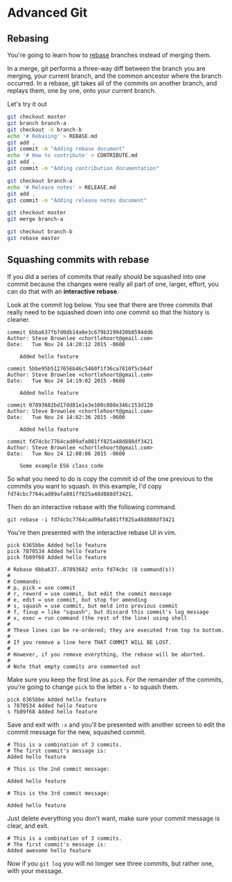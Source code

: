 # Advanced Git

## Rebasing

You're going to learn how to [rebase](https://www.git-scm.com/book/en/v2/Git-Branching-Rebasing) branches instead of 
merging them.

In a merge, git performs a three-way diff between the branch you are merging, your current branch, and the common 
ancestor where the branch occurred. In a rebase, git takes all of the commits on another branch, and replays them, 
one by one, onto your current branch.

Let's try it out

```bash
git checkout master
git branch branch-a
git checkout -b branch-b
echo '# Rebasing' > REBASE.md
git add .
git commit -m "Adding rebase document"
echo '# How to contribute' > CONTRIBUTE.md
git add .
git commit -m "Adding contribution documentation"

git checkout branch-a
echo '# Release notes' > RELEASE.md
git add .
git commit -m "Adding release notes document"

git checkout master
git merge branch-a

git checkout branch-b
git rebase master
```

## Squashing commits with rebase

If you did a series of commits that really should be squashed into one commit because the changes were really all part 
of one, larger, effort, you can do that with an **interactive rebase**.

Look at the commit log below. You see that there are three commits that really need to be squashed down into one commit 
so that the history is cleaner.

```
commit 6bba637fb7d0db14a8e3c679b3199430b8594dd6
Author: Steve Brownlee <chortlehoort@gmail.com>
Date:   Tue Nov 24 14:20:12 2015 -0600

    Added hello feature

commit 5bbe95b5127656b46c5460f1f36ca7810f5cb64f
Author: Steve Brownlee <chortlehoort@gmail.com>
Date:   Tue Nov 24 14:19:02 2015 -0600

    Added hello feature

commit 07893682bd17dd81e1e3e100c808e346c153d120
Author: Steve Brownlee <chortlehoort@gmail.com>
Date:   Tue Nov 24 14:02:36 2015 -0600

    Added hello feature

commit fd74cbc7764cad09afa881ff825a48d888df3421
Author: Steve Brownlee <chortlehoort@gmail.com>
Date:   Tue Nov 24 12:00:06 2015 -0600

    Some example ES6 class code
```

So what you need to do is copy the commit id of the one previous to the commits you want to squash. In this example, I'd 
copy `fd74cbc7764cad09afa881ff825a48d888df3421`.

Then do an interactive rebase with the following command.

`git rebase -i fd74cbc7764cad09afa881ff825a48d888df3421`

You're then presented with the interactive rebase UI in vim.

```
pick 6365bbe Added hello feature
pick 7870534 Added hello feature
pick fb89f68 Added hello feature

# Rebase 6bba637..07893682 onto fd74cbc (8 command(s))
#
# Commands:
# p, pick = use commit
# r, reword = use commit, but edit the commit message
# e, edit = use commit, but stop for amending
# s, squash = use commit, but meld into previous commit
# f, fixup = like "squash", but discard this commit's log message
# x, exec = run command (the rest of the line) using shell
#
# These lines can be re-ordered; they are executed from top to bottom.
#
# If you remove a line here THAT COMMIT WILL BE LOST.
#
# However, if you remove everything, the rebase will be aborted.
#
# Note that empty commits are commented out
```

Make sure you keep the first line as `pick`. For the remainder of the commits, you're going to change `pick` to the 
letter `s` - to squash them.

```
pick 6365bbe Added hello feature
s 7870534 Added hello feature
s fb89f68 Added hello feature
```

Save and exit with `:x` and you'll be presented with another screen to edit the commit message for the new, squashed commit.

```
# This is a combination of 3 commits.
# The first commit's message is:
Added hello feature

# This is the 2nd commit message:

Added hello feature

# This is the 3rd commit message:

Added hello feature
```

Just delete everything you don't want, make sure your commit message is clear, and exit.

```
# This is a combination of 3 commits.
# The first commit's message is:
Added awesome hello feature

```

Now if you `git log` you will no longer see three commits, but rather one, with your message.
